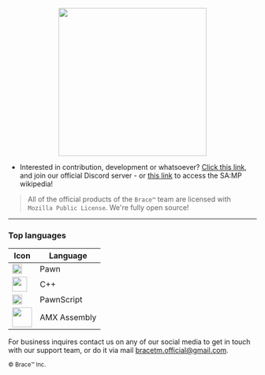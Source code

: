 <p align="center">
  <img width="300" align="center" src="https://cdn.discordapp.com/attachments/1130879376423145522/1135959110056149002/BRACETEAM_-_Copy.png">
</p>


- Interested in contribution, development or whatsoever? [Click this link](https://discord.gg/k54r9YVY8R), and join our official Discord server - or [this link](https://github.com/bracetm/samp-wiki) to access the SA:MP wikipedia!

> All of the official products of the `Brace™` team are licensed with `Mozilla Public License`. We're fully open source!

--------------------------------------------------------------------------------------------------------------------------------

### Top languages

| Icon | Language |
|----------------------------------|----------------------------------|
| <img src= "https://cdn.discordapp.com/attachments/1130879376423145522/1135928708901904434/Pawn_logo.png" width=20> | Pawn |
| <img src= "https://cdn.discordapp.com/attachments/1130879376423145522/1135929045473824838/ISO_C_Logo.svg.png" width=30> | C++ |
| <img src= "https://cdn.discordapp.com/attachments/1130879376423145522/1134837198336819240/chess-game-piece-clipart-design-illustration-free-png.png" width=20> | PawnScript |
| <img src= "https://cdn.discordapp.com/attachments/1130879376423145522/1141807430406258718/asm.png" width=40> | AMX Assembly |

For business inquires contact us on any of our social media to get in touch with our support team, or do it via mail bracetm.official@gmail.com.

<sub>©️ Brace™️ Inc.</sub>
